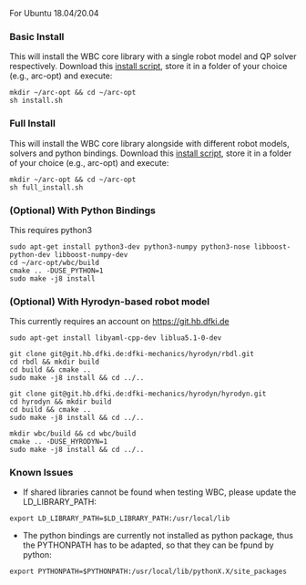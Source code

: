 For Ubuntu 18.04/20.04

### Basic Install

This will install the WBC core library with a single robot model and QP solver respectively. Download this [install script](https://raw.githubusercontent.com/ARC-OPT/wbc/master/scripts/install.sh?raw=1), store it in a folder of your choice (e.g., arc-opt) and execute:

```
mkdir ~/arc-opt && cd ~/arc-opt
sh install.sh
```
### Full Install

This will install the WBC core library alongside with different robot models, solvers and python bindings. Download this [install script](https://raw.githubusercontent.com/ARC-OPT/wbc/master/scripts/full_install.sh?raw=1), store it in a folder of your choice (e.g., arc-opt) and execute:

```
mkdir ~/arc-opt && cd ~/arc-opt
sh full_install.sh
```

### (Optional) With Python Bindings

This requires python3

```
sudo apt-get install python3-dev python3-numpy python3-nose libboost-python-dev libboost-numpy-dev
cd ~/arc-opt/wbc/build
cmake .. -DUSE_PYTHON=1
sudo make -j8 install
```

### (Optional) With Hyrodyn-based robot model
This currently requires an account on https://git.hb.dfki.de
```
sudo apt-get install libyaml-cpp-dev liblua5.1-0-dev

git clone git@git.hb.dfki.de:dfki-mechanics/hyrodyn/rbdl.git
cd rbdl && mkdir build
cd build && cmake ..
sudo make -j8 install && cd ../..

git clone git@git.hb.dfki.de:dfki-mechanics/hyrodyn/hyrodyn.git
cd hyrodyn && mkdir build
cd build && cmake ..
sudo make -j8 install && cd ../..

mkdir wbc/build && cd wbc/build
cmake .. -DUSE_HYRODYN=1
sudo make -j8 install && cd ../..
```

### Known Issues

- If shared libraries cannot be found when testing WBC, please update the LD_LIBRARY_PATH:
```
export LD_LIBRARY_PATH=$LD_LIBRARY_PATH:/usr/local/lib
```
- The python bindings are currently not installed as python package, thus the PYTHONPATH has to be adapted, so that they can be fpund by python:
```
export PYTHONPATH=$PYTHONPATH:/usr/local/lib/pythonX.X/site_packages
```
